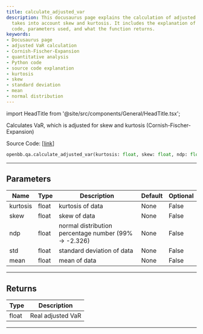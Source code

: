 ```yaml
---
title: calculate_adjusted_var
description: This docusaurus page explains the calculation of adjusted VaR, which
  takes into account skew and kurtosis. It includes the explanation of the source
  code, parameters used, and what the function returns.
keywords:
- Docusaurus page
- adjusted VaR calculation
- Cornish-Fischer-Expansion
- quantitative analysis
- Python code
- source code explanation
- kurtosis
- skew
- standard deviation
- mean
- normal distribution
---
```


import HeadTitle from '@site/src/components/General/HeadTitle.tsx';

<HeadTitle title="qa.calculate_adjusted_var - Reference | OpenBB SDK Docs" />

Calculates VaR, which is adjusted for skew and kurtosis (Cornish-Fischer-Expansion)

Source Code: [[link](https://github.com/OpenBB-finance/OpenBB/tree/main/openbb_terminal/common/quantitative_analysis/qa_model.py#L182)]

```python
openbb.qa.calculate_adjusted_var(kurtosis: float, skew: float, ndp: float, std: float, mean: float)
```

---

## Parameters

| Name | Type | Description | Default | Optional |
| ---- | ---- | ----------- | ------- | -------- |
| kurtosis | float | kurtosis of data | None | False |
| skew | float | skew of data | None | False |
| ndp | float | normal distribution percentage number (99% -> -2.326) | None | False |
| std | float | standard deviation of data | None | False |
| mean | float | mean of data | None | False |


---

## Returns

| Type | Description |
| ---- | ----------- |
| float | Real adjusted VaR |
---
